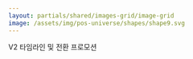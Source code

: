 ```yaml
---
layout: partials/shared/images-grid/image-grid
image: /assets/img/pos-universe/shapes/shape9.svg
---
```


V2 타임라인 및 전환 프로모션
